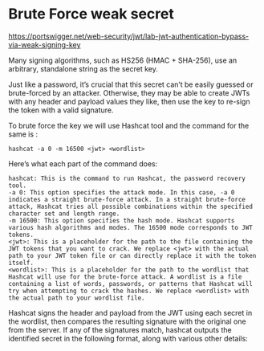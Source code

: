 
# Brute Force weak secret

https://portswigger.net/web-security/jwt/lab-jwt-authentication-bypass-via-weak-signing-key

Many signing algorithms, such as HS256 (HMAC + SHA-256), use an arbitrary, standalone string as the secret key.

Just like a password, it’s crucial that this secret can’t be easily guessed or brute-forced by an attacker. Otherwise, they may be able to create JWTs with any header and payload values they like, then use the key to re-sign the token with a valid signature.

To brute force the key we will use Hashcat tool and the command for the same is :

```
hashcat -a 0 -m 16500 <jwt> <wordlist>
```

Here’s what each part of the command does:
```
hashcat: This is the command to run Hashcat, the password recovery tool.
-a 0: This option specifies the attack mode. In this case, -a 0 indicates a straight brute-force attack. In a straight brute-force attack, Hashcat tries all possible combinations within the specified character set and length range.
-m 16500: This option specifies the hash mode. Hashcat supports various hash algorithms and modes. The 16500 mode corresponds to JWT tokens.
<jwt>: This is a placeholder for the path to the file containing the JWT tokens that you want to crack. We replace <jwt> with the actual path to your JWT token file or can directly replace it with the token itself.
<wordlist>: This is a placeholder for the path to the wordlist that Hashcat will use for the brute-force attack. A wordlist is a file containing a list of words, passwords, or patterns that Hashcat will try when attempting to crack the hashes. We replace <wordlist> with the actual path to your wordlist file.
```

Hashcat signs the header and payload from the JWT using each secret in the wordlist, then compares the resulting signature with the original one from the server. If any of the signatures match, hashcat outputs the identified secret in the following format, along with various other details: